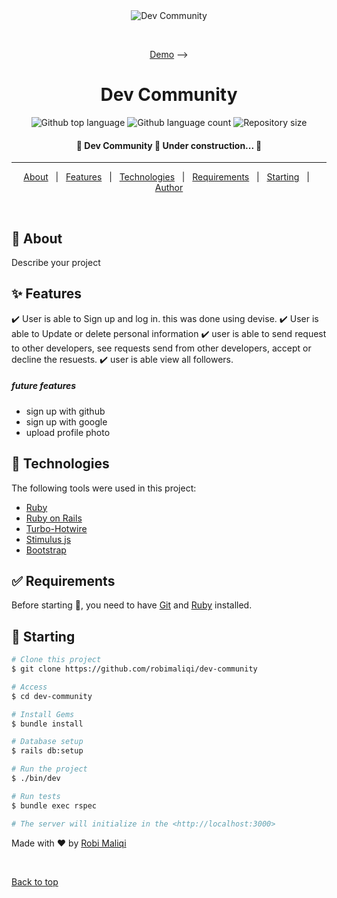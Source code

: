 <div align="center" id="top"> 
  <img src="./.github/app.gif" alt="Dev Community" />

&#xa0;

<a href="https://rails-0u0b.onrender.com">Demo</a> -->

</div>

<h1 align="center">Dev Community</h1>

<p align="center">
  <img alt="Github top language" src="https://img.shields.io/github/languages/top/robimaliqi/dev-community?color=56BEB8">

  <img alt="Github language count" src="https://img.shields.io/github/languages/count/robimaliqi/dev-community?color=56BEB8">

  <img alt="Repository size" src="https://img.shields.io/github/repo-size/robimaliqi/dev-community?color=56BEB8">

  <!-- <img alt="License" src="https://img.shields.io/github/license/robimaliqi/dev-community?color=56BEB8"> -->

  <!-- <img alt="Github issues" src="https://img.shields.io/github/issues/{{YOUR_GITHUB_USERNAME}}/dev-community?color=56BEB8" /> -->

  <!-- <img alt="Github forks" src="https://img.shields.io/github/forks/{{YOUR_GITHUB_USERNAME}}/dev-community?color=56BEB8" /> -->

  <!-- <img alt="Github stars" src="https://img.shields.io/github/stars/{{YOUR_GITHUB_USERNAME}}/dev-community?color=56BEB8" /> -->
</p>

<!-- Status -->

 <h4 align="center">
	🚧  Dev Community 🚀 Under construction...  🚧
</h4>

<hr>

<p align="center">
  <a href="#dart-about">About</a> &#xa0; | &#xa0; 
  <a href="#sparkles-features">Features</a> &#xa0; | &#xa0;
  <a href="#rocket-technologies">Technologies</a> &#xa0; | &#xa0;
  <a href="#white_check_mark-requirements">Requirements</a> &#xa0; | &#xa0;
  <a href="#checkered_flag-starting">Starting</a> &#xa0; | &#xa0;
  <a href="https://github.com/robimaliqi" target="_blank">Author</a>
</p>

<br>

## :dart: About

Describe your project

## :sparkles: Features

:heavy_check_mark: User is able to Sign up and log in. this was done using devise.
:heavy_check_mark: User is able to Update or delete personal information
:heavy_check_mark: user is able to send request to other developers, see requests send from other developers, accept or decline the resuests.
:heavy_check_mark: user is able view all followers.

##### future features

- sign up with github
- sign up with google
- upload profile photo

## :rocket: Technologies

The following tools were used in this project:

- [Ruby](https://www.ruby-lang.org/)
- [Ruby on Rails](https://rubyonrails.org/)
- [Turbo-Hotwire](https://turbo.hotwired.dev/)
- [Stimulus js](https://stimulus.hotwired.dev/)
- [Bootstrap](https://getbootstrap.com/)

## :white_check_mark: Requirements

Before starting :checkered_flag:, you need to have [Git](https://git-scm.com) and [Ruby](https://www.ruby-lang.org/) installed.

## :checkered_flag: Starting

```bash
# Clone this project
$ git clone https://github.com/robimaliqi/dev-community

# Access
$ cd dev-community

# Install Gems
$ bundle install

# Database setup
$ rails db:setup

# Run the project
$ ./bin/dev

# Run tests
$ bundle exec rspec

# The server will initialize in the <http://localhost:3000>
```

Made with :heart: by <a href="https://github.com/robimaliqi" target="_blank">Robi Maliqi</a>

&#xa0;

<a href="#top">Back to top</a>
